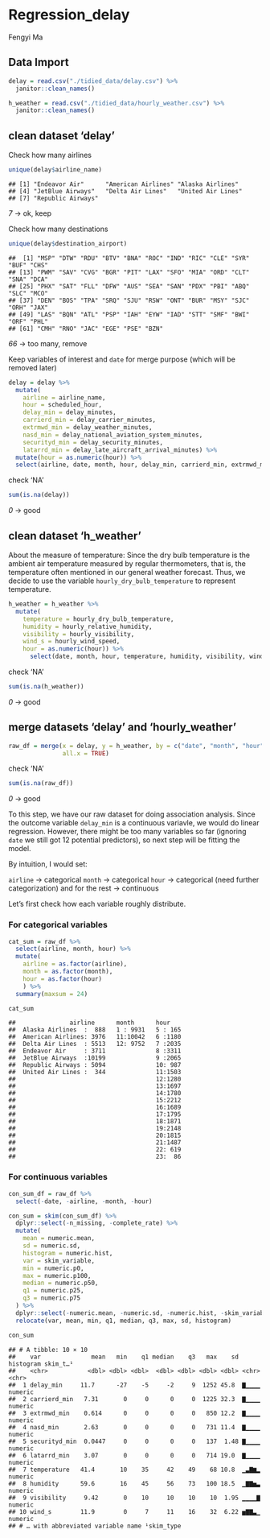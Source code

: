 Regression_delay
================
Fengyi Ma

## Data Import

``` r
delay = read.csv("./tidied_data/delay.csv") %>% 
  janitor::clean_names() 

h_weather = read.csv("./tidied_data/hourly_weather.csv") %>% 
  janitor::clean_names() 
```

## clean dataset ‘delay’

Check how many airlines

``` r
unique(delay$airline_name)
```

    ## [1] "Endeavor Air"      "American Airlines" "Alaska Airlines"  
    ## [4] "JetBlue Airways"   "Delta Air Lines"   "United Air Lines" 
    ## [7] "Republic Airways"

*7* -\> ok, keep

Check how many destinations

``` r
unique(delay$destination_airport)
```

    ##  [1] "MSP" "DTW" "RDU" "BTV" "BNA" "ROC" "IND" "RIC" "CLE" "SYR" "BUF" "CHS"
    ## [13] "PWM" "SAV" "CVG" "BGR" "PIT" "LAX" "SFO" "MIA" "ORD" "CLT" "SNA" "DCA"
    ## [25] "PHX" "SAT" "FLL" "DFW" "AUS" "SEA" "SAN" "PDX" "PBI" "ABQ" "SLC" "MCO"
    ## [37] "DEN" "BOS" "TPA" "SRQ" "SJU" "RSW" "ONT" "BUR" "MSY" "SJC" "ORH" "JAX"
    ## [49] "LAS" "BQN" "ATL" "PSP" "IAH" "EYW" "IAD" "STT" "SMF" "BWI" "ORF" "PHL"
    ## [61] "CMH" "RNO" "JAC" "EGE" "PSE" "BZN"

*66* -\> too many, remove

Keep variables of interest and `date` for merge purpose (which will be
removed later)

``` r
delay = delay %>% 
  mutate(
    airline = airline_name,
    hour = scheduled_hour,
    delay_min = delay_minutes,
    carrierd_min = delay_carrier_minutes,
    extrmwd_min = delay_weather_minutes,
    nasd_min = delay_national_aviation_system_minutes,
    securityd_min = delay_security_minutes,
    latarrd_min = delay_late_aircraft_arrival_minutes) %>% 
  mutate(hour = as.numeric(hour)) %>% 
  select(airline, date, month, hour, delay_min, carrierd_min, extrmwd_min, nasd_min, securityd_min, latarrd_min)
```

check ‘NA’

``` r
sum(is.na(delay))
```

*0* -\> good

## clean dataset ‘h_weather’

About the measure of temperature: Since the dry bulb temperature is the
ambient air temperature measured by regular thermometers, that is, the
temperature often mentioned in our general weather forecast. Thus, we
decide to use the variable `hourly_dry_bulb_temperature` to represent
temperature.

``` r
h_weather = h_weather %>% 
  mutate(
    temperature = hourly_dry_bulb_temperature,
    humidity = hourly_relative_humidity,
    visibility = hourly_visibility,
    wind_s = hourly_wind_speed,
    hour = as.numeric(hour)) %>% 
      select(date, month, hour, temperature, humidity, visibility, wind_s)
```

check ‘NA’

``` r
sum(is.na(h_weather))
```

*0* -\> good

## merge datasets ‘delay’ and ‘hourly_weather’

``` r
raw_df = merge(x = delay, y = h_weather, by = c("date", "month", "hour"),
               all.x = TRUE)
```

check ‘NA’

``` r
sum(is.na(raw_df))
```

*0* -\> good

To this step, we have our raw dataset for doing association analysis.
Since the outcome variable `delay_min` is a continuous variavle, we
would do linear regression. However, there might be too many variables
so far (ignoring `date` we still got 12 potential predictors), so next
step will be fitting the model.

By intuition, I would set:

`airline` -\> categorical `month` -\> categorical `hour` -\> categorical
(need further categorization) and for the rest -\> continuous

Let’s first check how each variable roughly distribute.

### For categorical variables

``` r
cat_sum = raw_df %>% 
  select(airline, month, hour) %>% 
  mutate(
    airline = as.factor(airline),
    month = as.factor(month),
    hour = as.factor(hour)
    ) %>% 
  summary(maxsum = 24)

cat_sum
```

    ##               airline      month      hour     
    ##  Alaska Airlines  :  888   1 : 9931   5 : 165  
    ##  American Airlines: 3976   11:10042   6 :1180  
    ##  Delta Air Lines  : 5513   12: 9752   7 :2035  
    ##  Endeavor Air     : 3711              8 :3311  
    ##  JetBlue Airways  :10199              9 :2065  
    ##  Republic Airways : 5094              10: 987  
    ##  United Air Lines :  344              11:1503  
    ##                                       12:1280  
    ##                                       13:1697  
    ##                                       14:1780  
    ##                                       15:2212  
    ##                                       16:1689  
    ##                                       17:1795  
    ##                                       18:1871  
    ##                                       19:2148  
    ##                                       20:1815  
    ##                                       21:1487  
    ##                                       22: 619  
    ##                                       23:  86

### For continuous variables

``` r
con_sum_df = raw_df %>% 
  select(-date, -airline, -month, -hour)

con_sum = skim(con_sum_df) %>%
  dplyr::select(-n_missing, -complete_rate) %>% 
  mutate(
    mean = numeric.mean,
    sd = numeric.sd,
    histogram = numeric.hist,
    var = skim_variable,
    min = numeric.p0,
    max = numeric.p100,
    median = numeric.p50,
    q1 = numeric.p25,
    q3 = numeric.p75
  ) %>% 
  dplyr::select(-numeric.mean, -numeric.sd, -numeric.hist, -skim_variable, -numeric.p0, -numeric.p100, -numeric.p50, -numeric.p25, -numeric.p75) %>% 
  relocate(var, mean, min, q1, median, q3, max, sd, histogram)

con_sum
```

    ## # A tibble: 10 × 10
    ##    var              mean   min    q1 median    q3   max    sd histogram skim_t…¹
    ##    <chr>           <dbl> <dbl> <dbl>  <dbl> <dbl> <dbl> <dbl> <chr>     <chr>   
    ##  1 delay_min     11.7      -27    -5     -2     9  1252 45.8  ▇▁▁▁▁     numeric 
    ##  2 carrierd_min   7.31       0     0      0     0  1225 32.3  ▇▁▁▁▁     numeric 
    ##  3 extrmwd_min    0.614      0     0      0     0   850 12.2  ▇▁▁▁▁     numeric 
    ##  4 nasd_min       2.63       0     0      0     0   731 11.4  ▇▁▁▁▁     numeric 
    ##  5 securityd_min  0.0447     0     0      0     0   137  1.48 ▇▁▁▁▁     numeric 
    ##  6 latarrd_min    3.07       0     0      0     0   714 19.0  ▇▁▁▁▁     numeric 
    ##  7 temperature   41.4       10    35     42    49    68 10.8  ▁▃▇▆▂     numeric 
    ##  8 humidity      59.6       16    45     56    73   100 18.5  ▁▇▇▅▃     numeric 
    ##  9 visibility     9.42       0    10     10    10    10  1.95 ▁▁▁▁▇     numeric 
    ## 10 wind_s        11.9        0     7     11    16    32  6.22 ▅▇▇▃▁     numeric 
    ## # … with abbreviated variable name ¹​skim_type

